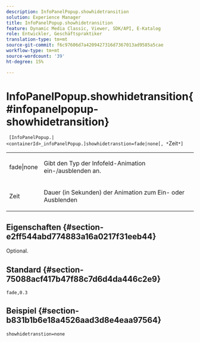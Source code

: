 ```yaml
---
description: InfoPanelPopup.showhidetransition
solution: Experience Manager
title: InfoPanelPopup.showhidetransition
feature: Dynamic Media Classic, Viewer, SDK/API, E-Katalog
role: Entwickler, Geschäftspraktiker
translation-type: tm+mt
source-git-commit: f6c97606d7a4209427316d7367013ad9585a5cae
workflow-type: tm+mt
source-wordcount: '39'
ht-degree: 15%

---
```



# InfoPanelPopup.showhidetransition{#infopanelpopup-showhidetransition}

` [InfoPanelPopup.|<containerId>_infoPanelPopup.]showhidetranstion=fade|none[, *`Zeit`*]`

<table id="table_863763B730A949AA8C0E11E6F8461E3A"> 
 <tbody> 
  <tr> 
   <td colname="col1"> <p><span class="codeph"> fade|none</span> </p> </td> 
   <td colname="col2"> <p> Gibt den Typ der Infofeld-Animation ein-/ausblenden an. </p> </td> 
  </tr> 
  <tr> 
   <td> <p> <span class="codeph"><span class="varname"> Zeit</span></span> </p> </td> 
   <td> <p> Dauer (in Sekunden) der Animation zum Ein- oder Ausblenden </p> </td> 
  </tr> 
 </tbody> 
</table>

## Eigenschaften {#section-e2ff544abd774883a16a0217f31eeb44}

Optional.

## Standard {#section-75088acf417b47f88c7d6d4da446c2e9}

`fade,0.3`

## Beispiel {#section-b831b1b6e18a4526aad3d8e4eaa97564}

`showhidetranstion=none`

